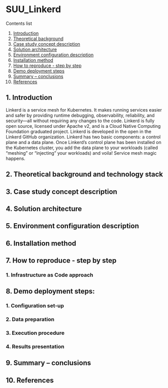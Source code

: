 # SUU_Linkerd

Contents list

1. [Introduction](#1-introduction)
2. [Theoretical background](#2-theoretical-background-and-technology-stack)
3. [Case study concept description](#3-case-study-concept-description)
4. [Solution architecture](#4-solution-architecture)
5. [Environment configuration description](#5-environment-configuration-description)
6. [Installation method](#6-installation-method)
7. [How to reproduce - step by step](#7-how-to-reproduce---step-by-step)
8. [Demo deployment steps](#8-demo-deployment-steps)
9. [Summary – conclusions](#9-summary--conclusions)
10. [References](#10-references)

## 1. Introduction
Linkerd is a service mesh for Kubernetes. It makes running services easier and safer by providing runtime debugging, observability, reliability, and security—all without requiring any changes to the code. Linkerd is fully open source, licensed under Apache v2, and is a Cloud Native Computing Foundation graduated project. Linkerd is developed in the open in the Linkerd GitHub organization. Linkerd has two basic components: a control plane and a data plane. Once Linkerd’s control plane has been installed on the Kubernetes cluster, you add the data plane to your workloads (called “meshing” or “injecting” your workloads) and voila! Service mesh magic happens.
## 2. Theoretical background and technology stack
## 3. Case study concept description
## 4. Solution architecture
## 5. Environment configuration description
## 6. Installation method
## 7. How to reproduce - step by step
### 1. Infrastructure as Code approach
## 8. Demo deployment steps:
### 1. Configuration set-up
### 2. Data preparation
### 3. Execution procedure
### 4. Results presentation
## 9. Summary – conclusions
## 10. References
